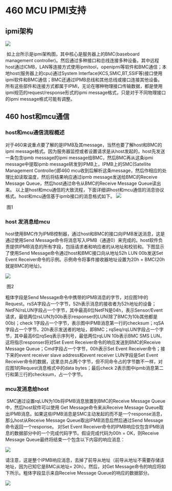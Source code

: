 # 460 MCU IPMI支持

## ipmi架构

![](D:\bsp\docs\yeshen-md\pictures\ipmi-ipmb.PNG)

​		如上台所示是ipmi架构图，其中核心是服务器上的BMC(baseboard management controller)。然后通过多种接口和总线连接多种设备。其中远程host通过ICMB，LAN等连接方式使用ipmitool，openipmi等软件和BMC通信；本地host(服务器上的cpu)通过System Interface(KCS,SMIC,BT,SSIF等)接口使用ipmi软件和BMC通信；BMC还通过IPMB总线和其他总线或接口连接其他设备。所有这些部件和连接方式都属于IPMI，无论在哪种物理接口传输数据，都是使用ipmi规范的request/response形式的ipmi message格式，只是对于不同物理接口的ipmi message格式可能有调整。



## 460 host和mcu通信

### host和mcu通信流程概述

​		对于460来说重点要了解的是IPMB及其message，当然也要了解host和BMC的ipmi message格式。因为服务器监控或者设置请求是从host发起的，host先发送一条包含ipmb message的ipmi message给BMC，然后BMC再从这条ipmi message中提取ipmb message转发到IPMB上，IPMB上的SMC(Satellite Management Controller)即460 mcu收到后解析这条message，然后作相应的处理比如读取温度，然后将结果响应通过ipmb message发送给BMC的Receive Message Queue，然后host通过命令从BMC的Receive Message Queue读出来。
​		以上是host和mcu通信的大致流程，下面详细讲host和mcu通信的消息协议格式。host和mcu通信基于ipmb接口的消息格式如下。
![](D:\bsp\docs\yeshen-md\pictures\ipmb.PNG)

​													                                          图1

### host 发消息给mcu

​		host使用BMC作为IPMB控制器，通过host和BMC的接口向IPMB发送消息，这是通过使用Send Message命令将消息写入IPMB（通道0）来完成的。host软件负责提供IPMB消息的所有字段，包括请求者和响应者的从地址和校验和。下图显示了使用Send Message命令通过host和BMC接口向从地址52h LUN 00b发送Set Event Receiver命令的示例。示例命令将事件接收器地址设置为20h = BMC(20h就是BMC的地址)。

![](D:\bsp\docs\yeshen-md\pictures\host2mcu.PNG)

​																						图2

粗体字段是Send Message命令中携带的IPMB消息的字节，对应图1中的Request。rsSA字段占一个字节，52h表示消息的接收者为52h地址的设备；NetFN/rsLUN字段占一个字节，其中最高6位NetFN是04h，表示Sensor/Event请求，最低两位rsLUN为00b表示responser的LUN(除了BMC为10b其他都是00b)；check 1字段占一个字节，表示图中IPMB消息第一行的checksum；rqSA字段占一个字节，20h表示发送者的地址，即BMC；rqSeq/rqLUN字段占一个字节，其中最高6位rqSeq表示序列号，最低两位rqLUN 10b表示BMC SMS LUN，这将指示responser将对Set Event Receiver命令的响应发送到BMC的Receive Message Queue；Cmd字段占一个字节，00h表示Set Event Receiver命令；接下来的event receiver slave address和event receiver LUN字段是Set Event Receiver命令的数据，这里总共占两个字节，但不同命令占的字节数不一样，对应图1的Request消息格式中的data bytes；最后check 2表示图中ipmb消息第二行和第三行的checksum，占一个字节。

### mcu发消息给host

​		SMC通过设置rqLUN为10b将IPMB消息放置到BMC的Receive Message Queue中，然后host软件可以使用 Get Message命令来从Receive Message Queue取出IPMB消息。如果这些IPMB消息是SMC主动发起的而不是一个response消息，那么host从Receive Message Queue取出IPMB消息后然后通过Send Message命令返回一个response。
​		对Set Event Receiver命令的IPMB响应仅包含IPMB消息的数据部分中的一个完成代码字节。假设完成代码为00h = OK，则Receive Message Queue最终将结束一个包含以下内容的响应消息：

![](D:\bsp\docs\yeshen-md\pictures\impbresponse.PNG)

请注意，这是整个IPMB响应消息，去掉了前导从地址（前导从地址不需要存储该地址，因为已知它是BMC从地址= 20h）。然后，对Get Message命令的响应将如下所示。粗体字段显示来自Receive Message Queue的响应的数据部分。

![](D:\bsp\docs\yeshen-md\pictures\getmessageresponse.PNG)